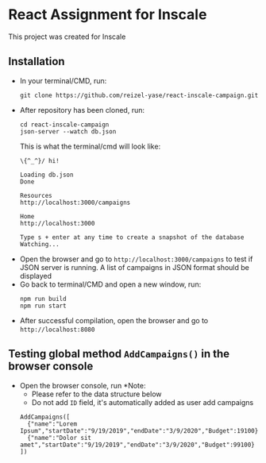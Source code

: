 # React Assignment for Inscale
This project was created for Inscale


## Installation
- In your terminal/CMD, run:
  ```
  git clone https://github.com/reizel-yase/react-inscale-campaign.git
  ```
- After repository has been cloned, run:
  ```
  cd react-inscale-campaign
  json-server --watch db.json
  ```
  This is what the terminal/cmd will look like:
  ```
  \{^_^}/ hi!

  Loading db.json
  Done

  Resources
  http://localhost:3000/campaigns

  Home
  http://localhost:3000

  Type s + enter at any time to create a snapshot of the database
  Watching...
  ```
- Open the browser and go to `http://localhost:3000/campaigns` to test if JSON server is running. A list of campaigns in JSON format should be displayed
- Go back to terminal/CMD and open a new window, run:
  ```
  npm run build
  npm run start
  ```
- After successful compilation, open the browser and go to `http://localhost:8080` 

## Testing global method `AddCampaigns()` in the browser console

- Open the browser console, run
  *Note: 
    - Please refer to the data structure below
    - Do not add `ID` field, it's automatically added as user add campaigns
  ```
  AddCampaigns([
    {"name":"Lorem Ipsum","startDate":"9/19/2019","endDate":"3/9/2020","Budget":19100}, 
    {"name":"Dolor sit amet","startDate":"9/19/2019","endDate":"3/9/2020","Budget":99100}
  ])
  ```
